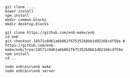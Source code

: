 
    git clone ....
    bower install
    npm install
    mkdir common.blocks
    mkdir desktop.blocks
    
    git clone https://github.com/enb-make/enb
    cd enb
    git checkout 18571c0d61a6b861f675352b8bb1d02166cdf59a # https://github.com/enb-make/enb/tree/18571c0d61a6b861f675352b8bb1d02166cdf59a
    npm install
    cd ..
    
    node enb\bin\enb make
    node enb\bin\enb server
    